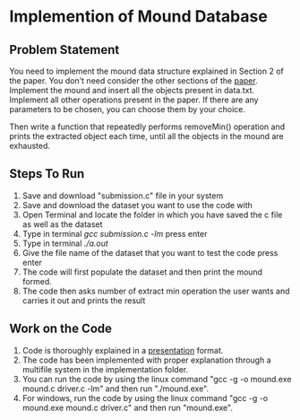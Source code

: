 # Implemention of Mound Database
## Problem Statement
You need to implement the mound data structure explained in Section 2 of the paper. You don't need consider the other sections of the [paper](https://github.com/Aryaman-Chauhan/Mound-Data-Structure/blob/main/Mounds_Array-Based_Concurrent_Priority_Queues.pdf). Implement the mound and insert all the objects present in data.txt. Implement all other operations present in the paper. If there are any parameters to be chosen, you can choose them by your choice.

Then write a function that repeatedly performs removeMin() operation and prints the extracted object each time, until all the objects in the mound are exhausted.
## Steps To Run
1. Save and download "submission.c" file in your system
2. Save and download the dataset you want to use the code with
3. Open Terminal and locate the folder in which you have saved the c file as well as the dataset
4. Type in terminal *gcc submission.c -lm* press enter
5. Type in terminal *./a.out*
6. Give the file name of the dataset that you want to test the code press enter
7. The code will first populate the dataset and then print the mound formed.
8. The code then asks number of extract min operation the user wants and carries it out and prints the result

## Work on the Code
1. Code is thoroughly explained in a [presentation](https://github.com/Aryaman-Chauhan/Mound-Data-Structure/blob/main/DSA_PROJECT_PPT.pdf) format.
2. The code has been implemented with proper explanation through a multifile system in the implementation folder.
3. You can run the code by using the linux command "gcc -g -o mound.exe mound.c driver.c -lm" and then run "./mound.exe".
4. For windows, run the code by using the linux command "gcc -g -o mound.exe mound.c driver.c" and then run "mound.exe".
